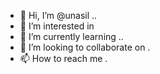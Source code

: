 - 👋 Hi, I’m @unasil ..
- 👀 I’m interested in 
- 🌱 I’m currently learning ..
- 💞️ I’m looking to collaborate on .
- 📫 How to reach me .

<!---
unasil/unasil is a ✨ special ✨ repository because its `README.md` (this file) appears on your GitHub profile.
You can click the Preview link to take a look at your changes.
--->
